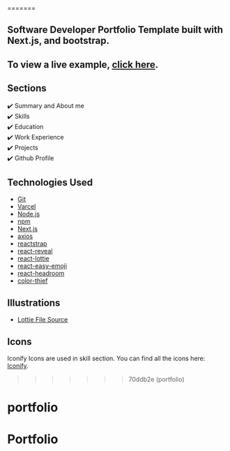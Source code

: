 =======

## Software Developer Portfolio Template built with Next.js, and bootstrap.

## To view a live example, **[click here](https://portfolio-git-portfolio-hamzaj94s-projects.vercel.app/)**.

## Sections

✔️ Summary and About me\
✔️ Skills\
✔️ Education\
✔️ Work Experience\
✔️ Projects\
✔️ Github Profile

## Technologies Used

- [Git](https://git-scm.com)
- [Varcel](https://vercel.com/)
- [Node.js](https://nodejs.org/en/download/)
- [npm](http://npmjs.com)
- [Next.js](https://nextjs.org/)
- [axios](https://www.npmjs.com/package/axios)
- [reactstrap](https://reactstrap.github.io/)
- [react-reveal](https://www.react-reveal.com/)
- [react-lottie](https://www.npmjs.com/package/react-lottie)
- [react-easy-emoji](https://github.com/appfigures/react-easy-emoji)
- [react-headroom](https://github.com/KyleAMathews/react-headroom)
- [color-thief](https://github.com/lokesh/color-thief)

## Illustrations

- [Lottie File Source](https://lottiefiles.com)

## Icons

Iconify Icons are used in skill section. You can find all the icons here: [Iconify](https://icon-sets.iconify.design/).

> > > > > > > 70ddb2e (portfolio)
# portfolio
# Portfolio
